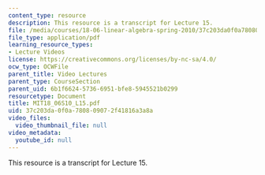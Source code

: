 ```yaml
---
content_type: resource
description: This resource is a transcript for Lecture 15.
file: /media/courses/18-06-linear-algebra-spring-2010/37c203da0f0a780809072f41816a3a8a_MIT18_06S10_L15.pdf
file_type: application/pdf
learning_resource_types:
- Lecture Videos
license: https://creativecommons.org/licenses/by-nc-sa/4.0/
ocw_type: OCWFile
parent_title: Video Lectures
parent_type: CourseSection
parent_uid: 6b1f6624-5736-6951-bfe8-5945521b0299
resourcetype: Document
title: MIT18_06S10_L15.pdf
uid: 37c203da-0f0a-7808-0907-2f41816a3a8a
video_files:
  video_thumbnail_file: null
video_metadata:
  youtube_id: null
---
```

This resource is a transcript for Lecture 15.